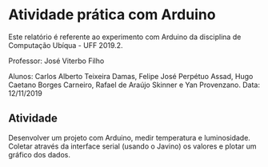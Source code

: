 # Atividade prática com Arduino


Este relatório é referente ao experimento com Arduino da disciplina de Computação Ubíqua - UFF 2019.2.

Professor: José Viterbo Filho

Alunos: Carlos Alberto Teixeira Damas, Felipe José Perpétuo Assad, Hugo Caetano Borges Carneiro, Rafael de Araújo Skinner e Yan Provenzano.
Data: 12/11/2019


## Atividade

Desenvolver um projeto com Arduino, medir temperatura e luminosidade. Coletar através da interface serial (usando o Javino) os valores e plotar um gráfico dos dados.

